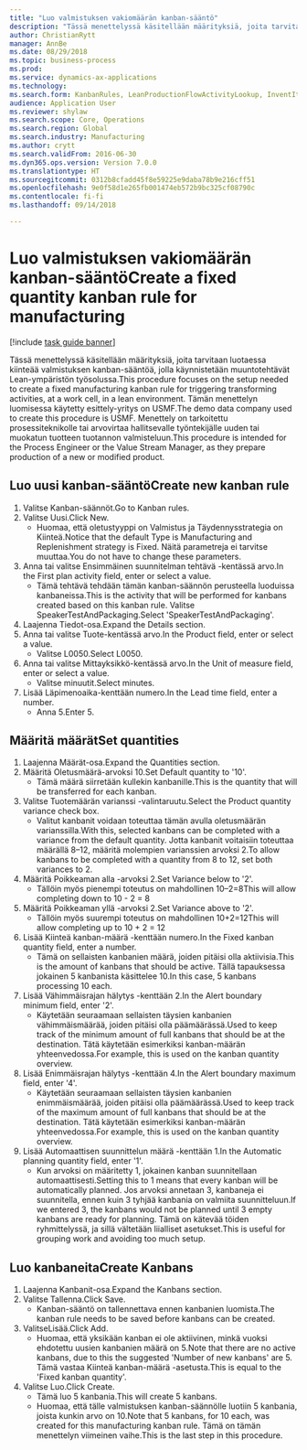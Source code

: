 ```yaml
--- 
title: "Luo valmistuksen vakiomäärän kanban-sääntö"
description: "Tässä menettelyssä käsitellään määrityksiä, joita tarvitaan luotaessa kiinteää valmistuksen kanban-sääntöä, jolla käynnistetään muuntotehtävät Lean-ympäristön työsolussa."
author: ChristianRytt
manager: AnnBe
ms.date: 08/29/2018
ms.topic: business-process
ms.prod: 
ms.service: dynamics-ax-applications
ms.technology: 
ms.search.form: KanbanRules, LeanProductionFlowActivityLookup, InventItemIdLookupSimple, UnitOfMeasureLookup, KanbanCreate
audience: Application User
ms.reviewer: shylaw
ms.search.scope: Core, Operations
ms.search.region: Global
ms.search.industry: Manufacturing
ms.author: crytt
ms.search.validFrom: 2016-06-30
ms.dyn365.ops.version: Version 7.0.0
ms.translationtype: HT
ms.sourcegitcommit: 0312b8cfadd45f8e59225e9daba78b9e216cff51
ms.openlocfilehash: 9e0f58d1e265fb001474eb572b9bc325cf08790c
ms.contentlocale: fi-fi
ms.lasthandoff: 09/14/2018

---
```

# <a name="create-a-fixed-quantity-kanban-rule-for-manufacturing"></a><span data-ttu-id="6be7b-103">Luo valmistuksen vakiomäärän kanban-sääntö</span><span class="sxs-lookup"><span data-stu-id="6be7b-103">Create a fixed quantity kanban rule for manufacturing</span></span>

[!include [task guide banner](../../includes/task-guide-banner.md)]

<span data-ttu-id="6be7b-104">Tässä menettelyssä käsitellään määrityksiä, joita tarvitaan luotaessa kiinteää valmistuksen kanban-sääntöä, jolla käynnistetään muuntotehtävät Lean-ympäristön työsolussa.</span><span class="sxs-lookup"><span data-stu-id="6be7b-104">This procedure focuses on the setup needed to create a fixed manufacturing kanban rule for triggering transforming activities, at a work cell, in a lean environment.</span></span> <span data-ttu-id="6be7b-105">Tämän menettelyn luomisessa käytetty esittely-yritys on USMF.</span><span class="sxs-lookup"><span data-stu-id="6be7b-105">The demo data company used to create this procedure is USMF.</span></span> <span data-ttu-id="6be7b-106">Menettely on tarkoitettu prosessiteknikolle tai arvovirtaa hallitsevalle työntekijälle uuden tai muokatun tuotteen tuotannon valmisteluun.</span><span class="sxs-lookup"><span data-stu-id="6be7b-106">This procedure is intended for the Process Engineer or the Value Stream Manager, as they prepare production of a new or modified product.</span></span>


## <a name="create-new-kanban-rule"></a><span data-ttu-id="6be7b-107">Luo uusi kanban-sääntö</span><span class="sxs-lookup"><span data-stu-id="6be7b-107">Create new kanban rule</span></span>
1. <span data-ttu-id="6be7b-108">Valitse Kanban-säännöt.</span><span class="sxs-lookup"><span data-stu-id="6be7b-108">Go to Kanban rules.</span></span>
2. <span data-ttu-id="6be7b-109">Valitse Uusi.</span><span class="sxs-lookup"><span data-stu-id="6be7b-109">Click New.</span></span>
    * <span data-ttu-id="6be7b-110">Huomaa, että oletustyyppi on Valmistus ja Täydennysstrategia on Kiinteä.</span><span class="sxs-lookup"><span data-stu-id="6be7b-110">Notice that the default Type is Manufacturing and Replenishment strategy is Fixed.</span></span> <span data-ttu-id="6be7b-111">Näitä parametreja ei tarvitse muuttaa.</span><span class="sxs-lookup"><span data-stu-id="6be7b-111">You do not have to change these parameters.</span></span>  
3. <span data-ttu-id="6be7b-112">Anna tai valitse Ensimmäinen suunnitelman tehtävä -kentässä arvo.</span><span class="sxs-lookup"><span data-stu-id="6be7b-112">In the First plan activity field, enter or select a value.</span></span>
    * <span data-ttu-id="6be7b-113">Tämä tehtävä tehdään tämän kanban-säännön perusteella luoduissa kanbaneissa.</span><span class="sxs-lookup"><span data-stu-id="6be7b-113">This is the activity that will be performed for kanbans created based on this kanban rule.</span></span>  <span data-ttu-id="6be7b-114">Valitse SpeakerTestAndPackaging.</span><span class="sxs-lookup"><span data-stu-id="6be7b-114">Select 'SpeakerTestAndPackaging'.</span></span>  
4. <span data-ttu-id="6be7b-115">Laajenna Tiedot-osa.</span><span class="sxs-lookup"><span data-stu-id="6be7b-115">Expand the Details section.</span></span>
5. <span data-ttu-id="6be7b-116">Anna tai valitse Tuote-kentässä arvo.</span><span class="sxs-lookup"><span data-stu-id="6be7b-116">In the Product field, enter or select a value.</span></span>
    * <span data-ttu-id="6be7b-117">Valitse L0050.</span><span class="sxs-lookup"><span data-stu-id="6be7b-117">Select L0050.</span></span>  
6. <span data-ttu-id="6be7b-118">Anna tai valitse Mittayksikkö-kentässä arvo.</span><span class="sxs-lookup"><span data-stu-id="6be7b-118">In the Unit of measure field, enter or select a value.</span></span>
    * <span data-ttu-id="6be7b-119">Valitse minuutit.</span><span class="sxs-lookup"><span data-stu-id="6be7b-119">Select minutes.</span></span>  
7. <span data-ttu-id="6be7b-120">Lisää Läpimenoaika-kenttään numero.</span><span class="sxs-lookup"><span data-stu-id="6be7b-120">In the Lead time field, enter a number.</span></span>
    * <span data-ttu-id="6be7b-121">Anna 5.</span><span class="sxs-lookup"><span data-stu-id="6be7b-121">Enter 5.</span></span>  

## <a name="set-quantities"></a><span data-ttu-id="6be7b-122">Määritä määrät</span><span class="sxs-lookup"><span data-stu-id="6be7b-122">Set quantities</span></span>
1. <span data-ttu-id="6be7b-123">Laajenna Määrät-osa.</span><span class="sxs-lookup"><span data-stu-id="6be7b-123">Expand the Quantities section.</span></span>
2. <span data-ttu-id="6be7b-124">Määritä Oletusmäärä-arvoksi 10.</span><span class="sxs-lookup"><span data-stu-id="6be7b-124">Set Default quantity to '10'.</span></span>
    * <span data-ttu-id="6be7b-125">Tämä määrä siirretään kullekin kanbanille.</span><span class="sxs-lookup"><span data-stu-id="6be7b-125">This is the quantity that will be transferred for each kanban.</span></span>  
3. <span data-ttu-id="6be7b-126">Valitse Tuotemäärän varianssi -valintaruutu.</span><span class="sxs-lookup"><span data-stu-id="6be7b-126">Select the Product quantity variance check box.</span></span>
    * <span data-ttu-id="6be7b-127">Valitut kanbanit voidaan toteuttaa tämän avulla oletusmäärän varianssilla.</span><span class="sxs-lookup"><span data-stu-id="6be7b-127">With this, selected kanbans can be completed with a variance from the default quantity.</span></span>  <span data-ttu-id="6be7b-128">Jotta kanbanit voitaisiin toteuttaa määrällä 8–12, määritä molempien varianssien arvoksi 2.</span><span class="sxs-lookup"><span data-stu-id="6be7b-128">To allow kanbans to be completed with a quantity from 8 to 12, set both variances to 2.</span></span>  
4. <span data-ttu-id="6be7b-129">Määritä Poikkeaman alla -arvoksi 2.</span><span class="sxs-lookup"><span data-stu-id="6be7b-129">Set Variance below to '2'.</span></span>
    * <span data-ttu-id="6be7b-130">Tällöin myös pienempi toteutus on mahdollinen 10–2=8</span><span class="sxs-lookup"><span data-stu-id="6be7b-130">This will allow completing down to 10 - 2 = 8</span></span>  
5. <span data-ttu-id="6be7b-131">Määritä Poikkeaman yllä -arvoksi 2.</span><span class="sxs-lookup"><span data-stu-id="6be7b-131">Set Variance above to '2'.</span></span>
    * <span data-ttu-id="6be7b-132">Tällöin myös suurempi toteutus on mahdollinen 10+2=12</span><span class="sxs-lookup"><span data-stu-id="6be7b-132">This will allow completing up to 10 + 2 = 12</span></span>  
6. <span data-ttu-id="6be7b-133">Lisää Kiinteä kanban-määrä -kenttään numero.</span><span class="sxs-lookup"><span data-stu-id="6be7b-133">In the Fixed kanban quantity field, enter a number.</span></span>
    * <span data-ttu-id="6be7b-134">Tämä on sellaisten kanbanien määrä, joiden pitäisi olla aktiivisia.</span><span class="sxs-lookup"><span data-stu-id="6be7b-134">This is the amount of kanbans that should be active.</span></span> <span data-ttu-id="6be7b-135">Tällä tapauksessa jokainen 5 kanbanista käsittelee 10.</span><span class="sxs-lookup"><span data-stu-id="6be7b-135">In this case, 5 kanbans processing 10 each.</span></span>  
7. <span data-ttu-id="6be7b-136">Lisää Vähimmäisrajan hälytys -kenttään 2.</span><span class="sxs-lookup"><span data-stu-id="6be7b-136">In the Alert boundary minimum field, enter '2'.</span></span>
    * <span data-ttu-id="6be7b-137">Käytetään seuraamaan sellaisten täysien kanbanien vähimmäismäärää, joiden pitäisi olla päämäärässä.</span><span class="sxs-lookup"><span data-stu-id="6be7b-137">Used to keep track of the minimum amount of full kanbans that should be at the destination.</span></span> <span data-ttu-id="6be7b-138">Tätä käytetään esimerkiksi kanban-määrän yhteenvedossa.</span><span class="sxs-lookup"><span data-stu-id="6be7b-138">For example, this is used on the kanban quantity overview.</span></span>  
8. <span data-ttu-id="6be7b-139">Lisää Enimmäisrajan hälytys -kenttään 4.</span><span class="sxs-lookup"><span data-stu-id="6be7b-139">In the Alert boundary maximum field, enter '4'.</span></span>
    * <span data-ttu-id="6be7b-140">Käytetään seuraamaan sellaisten täysien kanbanien enimmäismäärää, joiden pitäisi olla päämäärässä.</span><span class="sxs-lookup"><span data-stu-id="6be7b-140">Used to keep track of the maximum amount of full kanbans that should be at the destination.</span></span> <span data-ttu-id="6be7b-141">Tätä käytetään esimerkiksi kanban-määrän yhteenvedossa.</span><span class="sxs-lookup"><span data-stu-id="6be7b-141">For example, this is used on the kanban quantity overview.</span></span>  
9. <span data-ttu-id="6be7b-142">Lisää Automaattisen suunnittelun määrä -kenttään 1.</span><span class="sxs-lookup"><span data-stu-id="6be7b-142">In the Automatic planning quantity field, enter '1'.</span></span>
    * <span data-ttu-id="6be7b-143">Kun arvoksi on määritetty 1, jokainen kanban suunnitellaan automaattisesti.</span><span class="sxs-lookup"><span data-stu-id="6be7b-143">Setting this to 1 means that every kanban will be automatically planned.</span></span>   <span data-ttu-id="6be7b-144">Jos arvoksi annetaan 3, kanbaneja ei suunnitella, ennen kuin 3 tyhjää kanbania on valmiita suunnitteluun.</span><span class="sxs-lookup"><span data-stu-id="6be7b-144">If we entered 3, the kanbans would not be planned until 3 empty kanbans are ready for planning.</span></span> <span data-ttu-id="6be7b-145">Tämä on kätevää töiden ryhmittelyssä, ja sillä vältetään liialliset asetukset.</span><span class="sxs-lookup"><span data-stu-id="6be7b-145">This is useful for grouping work and avoiding too much setup.</span></span>  

## <a name="create-kanbans"></a><span data-ttu-id="6be7b-146">Luo kanbaneita</span><span class="sxs-lookup"><span data-stu-id="6be7b-146">Create Kanbans</span></span>
1. <span data-ttu-id="6be7b-147">Laajenna Kanbanit-osa.</span><span class="sxs-lookup"><span data-stu-id="6be7b-147">Expand the Kanbans section.</span></span>
2. <span data-ttu-id="6be7b-148">Valitse Tallenna.</span><span class="sxs-lookup"><span data-stu-id="6be7b-148">Click Save.</span></span>
    * <span data-ttu-id="6be7b-149">Kanban-sääntö on tallennettava ennen kanbanien luomista.</span><span class="sxs-lookup"><span data-stu-id="6be7b-149">The kanban rule needs to be saved before kanbans can be created.</span></span>  
3. <span data-ttu-id="6be7b-150">ValitseLisää.</span><span class="sxs-lookup"><span data-stu-id="6be7b-150">Click Add.</span></span>
    * <span data-ttu-id="6be7b-151">Huomaa, että yksikään kanban ei ole aktiivinen, minkä vuoksi ehdotettu uusien kanbanien määrä on 5.</span><span class="sxs-lookup"><span data-stu-id="6be7b-151">Note that there are no active kanbans, due to this the suggested 'Number of new kanbans' are 5.</span></span> <span data-ttu-id="6be7b-152">Tämä vastaa Kiinteä kanban-määrä -asetusta.</span><span class="sxs-lookup"><span data-stu-id="6be7b-152">This is equal to the 'Fixed kanban quantity'.</span></span>  
4. <span data-ttu-id="6be7b-153">Valitse Luo.</span><span class="sxs-lookup"><span data-stu-id="6be7b-153">Click Create.</span></span>
    * <span data-ttu-id="6be7b-154">Tämä luo 5 kanbania.</span><span class="sxs-lookup"><span data-stu-id="6be7b-154">This will create 5 kanbans.</span></span>  
    * <span data-ttu-id="6be7b-155">Huomaa, että tälle valmistuksen kanban-säännölle luotiin 5 kanbania, joista kunkin arvo on 10.</span><span class="sxs-lookup"><span data-stu-id="6be7b-155">Note that 5 kanbans, for 10 each, was created for this manufacturing kanban rule.</span></span> <span data-ttu-id="6be7b-156">Tämä on tämän menettelyn viimeinen vaihe.</span><span class="sxs-lookup"><span data-stu-id="6be7b-156">This is the last step in this procedure.</span></span>  


